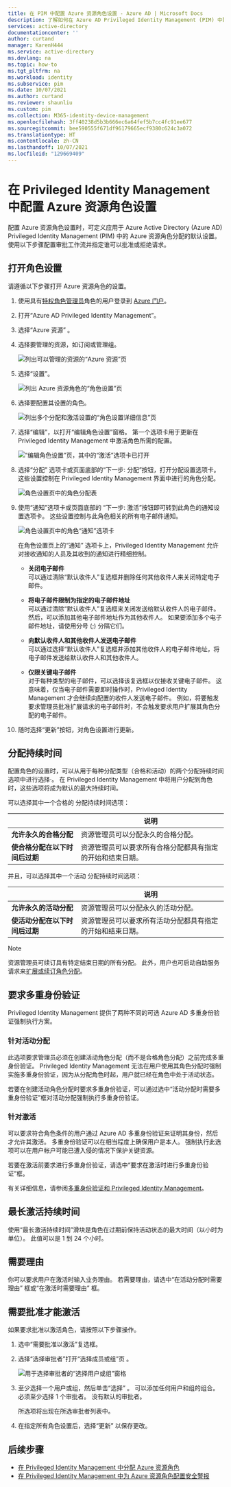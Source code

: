 ```yaml
---
title: 在 PIM 中配置 Azure 资源角色设置 - Azure AD | Microsoft Docs
description: 了解如何在 Azure AD Privileged Identity Management (PIM) 中配置 Azure 资源角色设置。
services: active-directory
documentationcenter: ''
author: curtand
manager: KarenH444
ms.service: active-directory
ms.devlang: na
ms.topic: how-to
ms.tgt_pltfrm: na
ms.workload: identity
ms.subservice: pim
ms.date: 10/07/2021
ms.author: curtand
ms.reviewer: shaunliu
ms.custom: pim
ms.collection: M365-identity-device-management
ms.openlocfilehash: 3ff40238d5b3b666ec6a64fef5b7cc4fc91ee677
ms.sourcegitcommit: bee590555f671df96179665ecf9380c624c3a072
ms.translationtype: HT
ms.contentlocale: zh-CN
ms.lasthandoff: 10/07/2021
ms.locfileid: "129669409"
---
```

# <a name="configure-azure-resource-role-settings-in-privileged-identity-management"></a>在 Privileged Identity Management 中配置 Azure 资源角色设置

配置 Azure 资源角色设置时，可定义应用于 Azure Active Directory (Azure AD) Privileged Identity Management (PIM) 中的 Azure 资源角色分配的默认设置。 使用以下步骤配置审批工作流并指定谁可以批准或拒绝请求。

## <a name="open-role-settings"></a>打开角色设置

请遵循以下步骤打开 Azure 资源角色的设置。

1. 使用具有[特权角色管理员](../roles/permissions-reference.md#privileged-role-administrator)角色的用户登录到 [Azure 门户](https://portal.azure.com/)。

1. 打开“Azure AD Privileged Identity Management”。

1. 选择“Azure 资源”  。

1. 选择要管理的资源，如订阅或管理组。

    ![列出可以管理的资源的“Azure 资源”页](./media/pim-resource-roles-configure-role-settings/resources-list.png)

1. 选择“设置”。

    ![列出 Azure 资源角色的“角色设置”页](./media/pim-resource-roles-configure-role-settings/resources-role-settings.png)

1. 选择要配置其设置的角色。

    ![列出多个分配和激活设置的“角色设置详细信息”页](./media/pim-resource-roles-configure-role-settings/resources-role-setting-details.png)

1. 选择“编辑”，以打开“编辑角色设置”窗格。 第一个选项卡用于更新在 Privileged Identity Management 中激活角色所需的配置。

    ![“编辑角色设置”页，其中的“激活”选项卡已打开](./media/pim-resource-roles-configure-role-settings/role-settings-activation-tab.png)

1. 选择“分配”  选项卡或页面底部的“下一步:  分配”按钮，打开分配设置选项卡。这些设置控制在 Privileged Identity Management 界面中进行的角色分配。

    ![角色设置页中的角色分配表](./media/pim-resource-roles-configure-role-settings/role-settings-assignment-tab.png)

1. 使用“通知”选项卡或页面底部的  “下一步:  激活”按钮即可转到此角色的通知设置选项卡。 这些设置控制与此角色相关的所有电子邮件通知。

    ![角色设置页中的角色“通知”选项卡](./media/pim-resource-roles-configure-role-settings/role-settings-notification-tab.png)

    在角色设置页上的“通知”  选项卡上，Privileged Identity Management 允许对接收通知的人员及其收到的通知进行精细控制。

    - **关闭电子邮件**<br>可以通过清除“默认收件人”复选框并删除任何其他收件人来关闭特定电子邮件。  

    - **将电子邮件限制为指定的电子邮件地址**<br>可以通过清除“默认收件人”复选框来关闭发送给默认收件人的电子邮件。 然后，可以添加其他电子邮件地址作为其他收件人。 如果要添加多个电子邮件地址，请使用分号 (;) 分隔它们。

    - **向默认收件人和其他收件人发送电子邮件**<br>可以通过选择“默认收件人”复选框并添加其他收件人的电子邮件地址，将电子邮件发送给默认收件人和其他收件人。

    - **仅限关键电子邮件**<br>对于每种类型的电子邮件，可以选择该复选框以仅接收关键电子邮件。 这意味着，仅当电子邮件需要即时操作时，Privileged Identity Management 才会继续向配置的收件人发送电子邮件。 例如，将要触发要求管理员批准扩展请求的电子邮件时，不会触发要求用户扩展其角色分配的电子邮件。

1. 随时选择“更新”按钮，对角色设置进行更新。 

## <a name="assignment-duration"></a>分配持续时间

配置角色的设置时，可以从用于每种分配类型（合格和活动）的两个分配持续时间选项中进行选择·。 在 Privileged Identity Management 中将用户分配到角色时，这些选项将成为默认的最大持续时间。

可以选择其中一个合格的  分配持续时间选项：

| | 说明 |
| --- | --- |
| **允许永久的合格分配** | 资源管理员可以分配永久的合格分配。 |
| **使合格分配在以下时间后过期** | 资源管理员可以要求所有合格分配都具有指定的开始和结束日期。 |

并且，可以选择其中一个活动  分配持续时间选项：

| | 说明 |
| --- | --- |
| **允许永久的活动分配** | 资源管理员可以分配永久的活动分配。 |
| **使活动分配在以下时间后过期** | 资源管理员可以要求所有活动分配都具有指定的开始和结束日期。 |

> [!NOTE]
> 资源管理员可续订具有特定结束日期的所有分配。 此外，用户也可启动自助服务请求来[扩展或续订角色分配](pim-resource-roles-renew-extend.md)。

## <a name="require-multifactor-authentication"></a>要求多重身份验证

Privileged Identity Management 提供了两种不同的可选 Azure AD 多重身份验证强制执行方案。

### <a name="on-active-assignment"></a>针对活动分配

此选项要求管理员必须在创建活动角色分配（而不是合格角色分配）之前完成多重身份验证。 Privileged Identity Management 无法在用户使用其角色分配时强制实施多重身份验证，因为从分配角色时起，用户就已经在角色中处于活动状态。

若要在创建活动角色分配时要求多重身份验证，可以通过选中“活动分配时需要多重身份验证”框对活动分配强制执行多重身份验证。

### <a name="on-activation"></a>针对激活

可以要求符合角色条件的用户通过 Azure AD 多重身份验证来证明其身份，然后才允许其激活。 多重身份验证可以在相当程度上确保用户是本人。 强制执行此选项可以在用户帐户可能已遭入侵的情况下保护关键资源。

若要在激活前要求进行多重身份验证，请选中“要求在激活时进行多重身份验证”框。

有关详细信息，请参阅[多重身份验证和 Privileged Identity Management](pim-how-to-require-mfa.md)。

## <a name="activation-maximum-duration"></a>最长激活持续时间

使用“最长激活持续时间”滑块是角色在过期前保持活动状态的最大时间（以小时为单位）。 此值可以是 1 到 24 个小时。

## <a name="require-justification"></a>需要理由

你可以要求用户在激活时输入业务理由。 若需要理由，请选中“在活动分配时需要理由”  框或“在激活时需要理由”  框。

## <a name="require-approval-to-activate"></a>需要批准才能激活

如果要求批准以激活角色，请按照以下步骤操作。

1. 选中“需要批准以激活”复选框。

1. 选择“选择审批者”打开“选择成员或组”页   。

    ![用于选择审批者的“选择用户或组”窗格](./media/pim-resource-roles-configure-role-settings/resources-role-settings-select-approvers.png)

1. 至少选择一个用户或组，然后单击“选择”  。 可以添加任何用户和组的组合。 必须至少选择 1 个审批者。 没有默认的审批者。

    所选项将出现在所选审批者列表中。

1. 在指定所有角色设置后，选择“更新”  以保存更改。

## <a name="next-steps"></a>后续步骤

- [在 Privileged Identity Management 中分配 Azure 资源角色](pim-resource-roles-assign-roles.md)
- [在 Privileged Identity Management 中为 Azure 资源角色配置安全警报](pim-resource-roles-configure-alerts.md)
